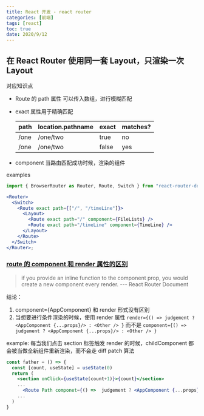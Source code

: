 ```yaml
---
title: React 开发 - react router
categories: [前端]
tags: [react]
toc: true
date: 2020/9/12
---
```


## 在 React Router 使用同一套 Layout，只渲染一次 Layout

对应知识点

- Route 的 path 属性 可以传入数组，进行模糊匹配
- exact 属性用于精确匹配

  | path | location.pathname | exact | matches? |
  | ---- | ----------------- | ----- | -------- |
  | /one | /one/two          | true  | no       |
  | /one | /one/two          | false | yes      |

* component 当路由匹配成功时候，渲染的组件

examples

```jsx
import { BrowserRouter as Router, Route, Switch } from "react-router-dom";

<Router>
  <Switch>
    <Route exact path={["/", "/timeLine"]}>
      <Layout>
        <Route exact path="/" component={FileLists} />
        <Route exact path="/timeLine" component={TimeLine} />
      </Layout>
    </Route>
  </Switch>
</Router>;
```

### [route 的 component 和 render 属性的区别](https://medium.com/@migcoder/difference-between-render-and-component-prop-on-react-router-v4-368ca7fedbec)

> if you provide an inline function to the component prop, you would create a new component every render. --- React Router Document

结论：

1. component={AppComponent} 和 render 形式没有区别
2. 当想要进行条件渲染的时候，使用 render 属性
   `render={() => judgement ? <AppComponent {...props}/> : <Other /> }`
   而不是 `component={() => judgement ? <AppComponent {...props}/> : <Other /> }`

example:
每当我们点击 section 标签触发 render 的时候，childComponent 都会被当做全新组件重新渲染，而不会走 diff patch 算法

```jsx
const father = () => {
  const [count, useState] = useState(0)
  return (
    <section onClick={useState(count+1)}>{count}</section>
    ...
      <Route Path componet={() =>  judgement ? <AppComponent {...props}/> : <Other />} />
    ...
  )
}
```
